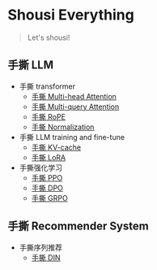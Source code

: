 # Shousi Everything

> Let's shousi!

## 手撕 LLM

- 手撕 transformer
  - [手撕 Multi-head Attention](./transformer.ipynb)
  - [手撕 Multi-query Attention](./transformer.ipynb)
  - [手撕 RoPE](./positional_encoding.ipynb)
  - [手撕 Normalization](./normalization.ipynb)
- 手撕 LLM training and fine-tune
  - [手撕 KV-cache](./LLM_training_and_ft.ipynb)
  - [手撕 LoRA](./LLM_training_and_ft.ipynb)
- 手撕强化学习
  - [手撕 PPO](./reinforcement_learning.ipynb)
  - [手撕 DPO](./reinforcement_learning.ipynb)
  - [手撕 GRPO](./reinforcement_learning.ipynb)

## 手撕 Recommender System

- 手撕序列推荐
  - [手撕 DIN](./sequential_rec.ipynb)
